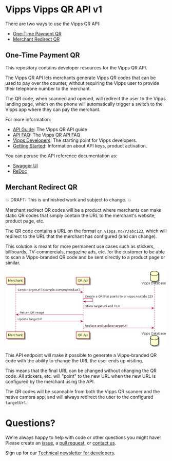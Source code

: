 # Vipps Vipps QR API v1

There are two ways to use the Vipps QR API:
* [One-Time Payment QR](#one-time-payment-qr)
* [Merchant Redirect QR](merchant-redirect-qr)

## One-Time Payment QR

This repository contains developer resources for the Vipps QR API.

The Vipps QR API lets merchants generate Vipps QR codes that can be used to pay
over the counter, without requiring the Vipps user to provide their telephone
number to the merchant.

The QR code, when scanned and opened, will redirect the user to the Vipps
landing page, which on the phone will automatically trigger a switch to the
Vipps app where they can pay the merchant.

For more information:
* [API Guide](vipps-qr-api.md): The Vipps QR API guide
* [API FAQ](vipps-qr-api-faq.md): The Vipps QR API FAQ
* [Vipps Developers](https://github.com/vippsas/vipps-developers): The starting point for Vipps developers.
* [Getting Started](https://github.com/vippsas/vipps-developers/blob/master/vipps-getting-started.md): Information about API keys, product activation.

You can peruse the API reference documentation as:
* [Swagger UI](https://vippsas.github.io/vipps-qr-api/)
* [ReDoc](https://vippsas.github.io/vipps-qr-api/redoc.html)

## Merchant Redirect QR

💥 DRAFT: This is unfinished work and subject to change. 💥  

Merchant redirect QR codes will be a product where merchants can make static QR
codes that simply contain the URL to the merchant's website, product page, etc.

The QR code contains a URL on the format `qr.vipps.no/r/abc123`, which will
redirect to the URL that the merchant has configured (and can change).

This solution is meant for more permanent use cases such as stickers,
billboards, TV-commercials, magazine ads, etc. for the customer to be able to scan a
Vipps-branded QR code and be sent directly to a product page or similar.

![uml diagram](images/uml-of-merchant-flow.png)

This API endpoint will make it possible to generate a Vipps-branded QR code with the
ability to change the URL the user ends up visiting.

This means that the final URL can be changed without changing the QR code.
All stickers, etc. will "point" to the new URL when the new URL is configured
by the merchant using the API.

The QR codes will be scannable from both the Vipps QR scanner and the native
camera app, and will always redirect the user to the configured `targetUrl`.

# Questions?

We're always happy to help with code or other questions you might have!
Please create an [issue](https://github.com/vippsas/vipps-ecom-api/issues),
a [pull request](https://github.com/vippsas/vipps-ecom-api/pulls),
or [contact us](https://github.com/vippsas/vipps-developers/blob/master/contact.md).

Sign up for our [Technical newsletter for developers](https://github.com/vippsas/vipps-developers/tree/master/newsletters).
